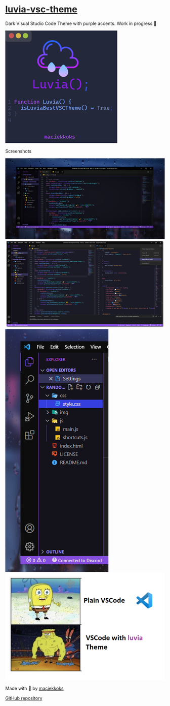 # [luvia-vsc-theme](https://marketplace.visualstudio.com/items?itemName=maciekkoks.luvia-vsc-theme)
Dark Visual Studio Code Theme with purple accents. Work in progress 💜

![logo](https://raw.githubusercontent.com/maciekkoks/luvia-vsc-theme/main/Static/luvialogo.png)

Screenshots

![rain](https://raw.githubusercontent.com/maciekkoks/luvia-vsc-theme/main/Static/rain-after.png)
![full-window](https://raw.githubusercontent.com/maciekkoks/luvia-vsc-theme/main/Static/full-window-shadow.png)
![prev](https://raw.githubusercontent.com/maciekkoks/luvia-vsc-theme/main/Static/preview.png)
![meme](https://raw.githubusercontent.com/maciekkoks/luvia-vsc-theme/main/Static/gigafunny.png)

Made with 💜 by [maciekkoks](https://github.com/maciekkoks)

[GitHub repository](https://github.com/maciekkoks/luvia-vsc-theme)

